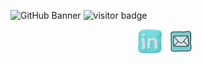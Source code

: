 ![GitHub Banner](DESHONDIXONnewbanner.png)
![visitor badge](https://visitor-badge.glitch.me/badge?page_id=deshondixon&left_color=lightblue&right_color=gray&left_text=Hey%20Vistors👋 ) 
<p align="center">
  <a href="https://www.linkedin.com/in/deshondixon/" target="blank" rel="noopener noreferrer"><img height="38" src="./icons8-linkedin-69.png"></a>&nbsp;&nbsp;
  <a href="https://www.linkedin.com/in/deshondixon/" target="blank" rel="noopener noreferrer"><img height="38" src="./icons8-mail-48.png"></a>&nbsp;&nbsp;
  
</p>

